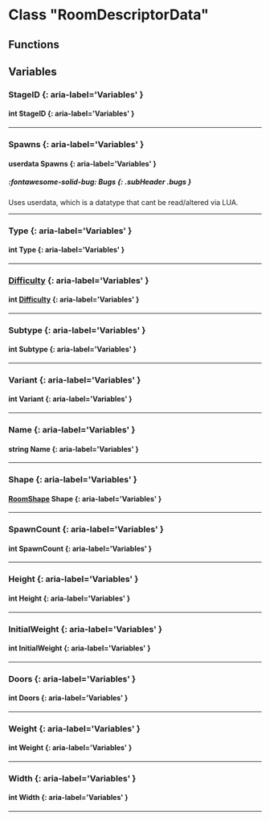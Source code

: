 # Class "RoomDescriptorData"
## Functions
## Variables
### StageID {: aria-label='Variables' }
#### int StageID  {: aria-label='Variables' }

___ 
### Spawns {: aria-label='Variables' }
#### userdata Spawns  {: aria-label='Variables' }

##### :fontawesome-solid-bug: Bugs {: .subHeader .bugs }
Uses userdata, which is a datatype that cant be read/altered via LUA.
___ 
### Type {: aria-label='Variables' }
#### int Type  {: aria-label='Variables' }

___ 
### [Difficulty](../enums/Difficulty) {: aria-label='Variables' }
#### int [Difficulty](../enums/Difficulty)  {: aria-label='Variables' }

___ 
### Subtype {: aria-label='Variables' }
#### int Subtype  {: aria-label='Variables' }

___ 
### Variant {: aria-label='Variables' }
#### int Variant  {: aria-label='Variables' }

___ 
### Name {: aria-label='Variables' }
#### string Name  {: aria-label='Variables' }

___ 
### Shape {: aria-label='Variables' }
#### [RoomShape](../enums/RoomShape) Shape  {: aria-label='Variables' }

___ 
### SpawnCount {: aria-label='Variables' }
#### int SpawnCount  {: aria-label='Variables' }

___ 
### Height {: aria-label='Variables' }
#### int Height  {: aria-label='Variables' }

___ 
### InitialWeight {: aria-label='Variables' }
#### int InitialWeight  {: aria-label='Variables' }

___ 
### Doors {: aria-label='Variables' }
#### int Doors  {: aria-label='Variables' }

___ 
### Weight {: aria-label='Variables' }
#### int Weight  {: aria-label='Variables' }

___ 
### Width {: aria-label='Variables' }
#### int Width  {: aria-label='Variables' }

___ 

